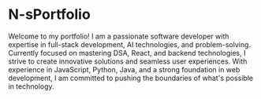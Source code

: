 # N-sPortfolio
Welcome to my portfolio! I am a passionate software developer with expertise in full-stack development, AI technologies, and problem-solving. Currently focused on mastering DSA, React, and backend technologies, I strive to create innovative solutions and seamless user experiences. With experience in JavaScript, Python, Java, and a strong foundation in web development, I am committed to pushing the boundaries of what's possible in technology.
